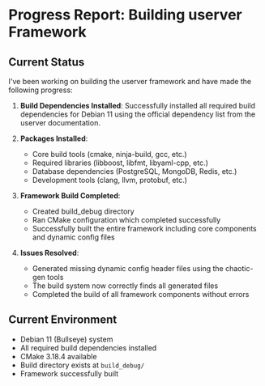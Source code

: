# Progress Report: Building userver Framework

## Current Status

I've been working on building the userver framework and have made the following progress:

1. **Build Dependencies Installed**: Successfully installed all required build dependencies for Debian 11 using the official dependency list from the userver documentation.

2. **Packages Installed**:
   - Core build tools (cmake, ninja-build, gcc, etc.)
   - Required libraries (libboost, libfmt, libyaml-cpp, etc.)
   - Database dependencies (PostgreSQL, MongoDB, Redis, etc.)
   - Development tools (clang, llvm, protobuf, etc.)

3. **Framework Build Completed**: 
   - Created build_debug directory
   - Ran CMake configuration which completed successfully
   - Successfully built the entire framework including core components and dynamic config files

4. **Issues Resolved**:
   - Generated missing dynamic config header files using the chaotic-gen tools
   - The build system now correctly finds all generated files
   - Completed the build of all framework components without errors

## Current Environment

- Debian 11 (Bullseye) system
- All required build dependencies installed
- CMake 3.18.4 available
- Build directory exists at `build_debug/`
- Framework successfully built